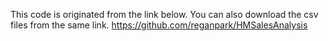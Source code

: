 This code is originated from the link below. You can also download the csv files from the same link. 
https://github.com/reganpark/HMSalesAnalysis
